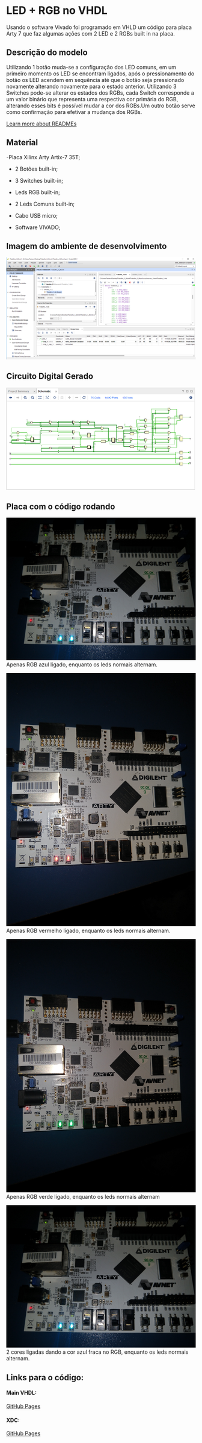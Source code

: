 # LED + RGB no VHDL

Usando o software Vivado foi programado em VHLD um código para placa Arty 7 que faz algumas ações com 2 LED e 2 RGBs built in na placa. 

## Descrição do modelo

Utilizando 1 botão muda-se a configuração dos LED comuns, em  um primeiro momento os LED se encontram ligados, após o pressionamento do botão os LED acendem em sequência até que o botão seja pressionado novamente alterando novamente para o estado anterior. Utilizando 3 Switches pode-se alterar os estados dos RGBs, cada Switch corresponde a um valor binário que representa uma respectiva cor primária do RGB, alterando esses bits é possível mudar a cor dos RGBs.Um outro botão serve como confirmação para efetivar a mudança dos RGBs.

[Learn more about READMEs](https://help.github.com/en/articles/about-readmes)

## Material
-Placa Xilinx Arty Artix-7 35T;
- 2 Botões built-in;

- 3 Switches built-in;

- Leds RGB built-in;

- 2 Leds Comuns built-in;

- Cabo USB micro;

- Software VIVADO;


## Imagem do ambiente de desenvolvimento
![repo-settings-image](https://github.com/FabLJ/Led_RGB_VHDL/blob/master/images/Vivado.PNG)


## Circuito Digital Gerado
![repo-settings-image](https://github.com/FabLJ/Led_RGB_VHDL/blob/master/images/Schem.PNG)

## Placa com o código rodando


![repo-settings-image](https://github.com/FabLJ/Led_RGB_VHDL/blob/master/images/IMG_20201116_210423955.jpg)
Apenas RGB azul ligado, enquanto os leds normais alternam.

![repo-settings-image](https://github.com/FabLJ/Led_RGB_VHDL/blob/master/images/IMG_20201116_214643995.jpg)
Apenas RGB vermelho ligado, enquanto os leds normais alternam.


![repo-settings-image](https://github.com/FabLJ/Led_RGB_VHDL/blob/master/images/IMG_20201116_214707031.jpg)
Apenas RGB verde ligado, enquanto os leds normais alternam


![repo-settings-image](https://github.com/FabLJ/Led_RGB_VHDL/blob/master/images/IMG_20201116_210423955.jpg)
2 cores ligadas dando a cor azul fraca no RGB, enquanto os leds normais alternam.

## Links para o código:
#### Main VHDL:
[GitHub Pages](https://github.com/FabLJ/Led_RGB_VHDL/blob/master/Projeto/Trabalho_1_MicroII.srcs/sources_1/new/Trabalho_1.vhd)


#### XDC:
[GitHub Pages](https://github.com/FabLJ/Led_RGB_VHDL/blob/master/Projeto/Trabalho_1_MicroII.srcs/constrs_1/new/Trabalho_1.xdc)



